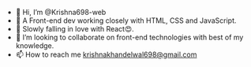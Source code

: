 - 👋 Hi, I’m @Krishna698-web
- 👀 A Front-end dev working closely with HTML, CSS and JavaScript.
- 🌱 Slowly falling in love with React😍.
- 💞️ I’m looking to collaborate on front-end technologies with best of my knowledge.
- 📫 How to reach me krishnakhandelwal698@gmail.com

<!---
Krishna698-web/Krishna698-web is a ✨ special ✨ repository because its `README.md` (this file) appears on your GitHub profile.
You can click the Preview link to take a look at your changes.
--->
